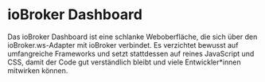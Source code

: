 # ioBroker Dashboard
Das ioBroker Dashboard ist eine schlanke Weboberfläche, die sich über den ioBroker.ws-Adapter mit ioBroker verbindet. Es verzichtet bewusst auf umfangreiche Frameworks und setzt stattdessen auf reines JavaScript und CSS, damit der Code gut verständlich bleibt und viele Entwickler*innen mitwirken können.
